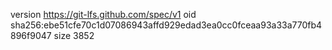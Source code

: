 version https://git-lfs.github.com/spec/v1
oid sha256:ebe51cfe70c1d07086943affd929edad3ea0cc0fceaa93a33a770fb4896f9047
size 3852
